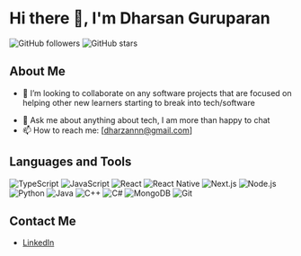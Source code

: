 # Hi there 👋, I'm Dharsan Guruparan

![GitHub followers](https://img.shields.io/github/followers/yourusername?label=Follow&style=social)
![GitHub stars](https://img.shields.io/github/stars/yourusername?style=social)

## About Me
<!-- - 🔭 I’m currently working on ...
- 🌱 I’m currently learning ... -->
- 👯 I’m looking to collaborate on any software projects that are focused on helping other new learners starting to break into tech/software
<!-- - 🤔 I’m looking for help with ... -->
- 💬 Ask me about anything about tech, I am more than happy to chat 
- 📫 How to reach me: [dharzannn@gmail.com]
<!-- - ⚡ Fun fact: ... -->

## Languages and Tools
![TypeScript](https://img.shields.io/badge/-TypeScript-black?style=flat&logo=typescript&logoWidth=40)
![JavaScript](https://img.shields.io/badge/-JavaScript-black?style=flat&logo=javascript&logoWidth=40)
![React](https://img.shields.io/badge/-React-black?style=flat&logo=react&logoWidth=40)
![React Native](https://img.shields.io/badge/-React%20Native-black?style=flat&logo=react&logoWidth=40)
![Next.js](https://img.shields.io/badge/-Next.js-black?style=flat&logo=next.js&logoWidth=40)
![Node.js](https://img.shields.io/badge/-Node.js-black?style=flat&logo=node.js&logoWidth=40)
![Python](https://img.shields.io/badge/-Python-black?style=flat&logo=python&logoWidth=40)
![Java](https://img.shields.io/badge/-Java-black?style=flat&logo=java&logoWidth=40)
![C++](https://img.shields.io/badge/-C++-black?style=flat&logo=c%2B%2B&logoWidth=40)
![C#](https://img.shields.io/badge/-C%23-black?style=flat&logo=c-sharp&logoWidth=40)
![MongoDB](https://img.shields.io/badge/-MongoDB-black?style=flat&logo=mongodb&logoWidth=40)
![Git](https://img.shields.io/badge/-Git-black?style=flat&logo=git&logoWidth=40)



## Contact Me
- [LinkedIn](https://www.linkedin.com/in/dharsanguruparan/)

